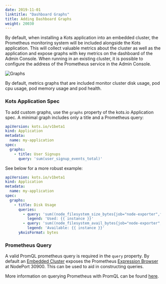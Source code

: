 ```yaml
---
date: 2019-11-01
linktitle: "Dashboard Graphs"
title: Adding Dashboard Graphs
weight: 20030
---
```


By default, when installing a Kots application into an embedded cluster, the Prometheus monitoring system will be included alongside the Kots application. This will collect valuable metrics about the cluster as well as the application and expose graphs with key metrics on the dashboard of the Admin Console. When running in an existing cluster, it is possible to configure the address of the Prometheus service in the Admin Console.

![Graphs](/images/kotsadm-dashboard-graph.png)

By default, metrics graphs that are included monitor cluster disk usage, pod cpu usage, pod memory usage and pod health.

### Kots Application Spec

To add custom graphs, use the `graphs` property of the kots.io Application spec. A minimal graph includes only a title and a Prometheus query:

```yaml
apiVersion: kots.io/v1beta1
kind: Application
metadata:
  name: my-application
spec:
  graphs:
    - title: User Signups
      query: 'sum(user_signup_events_total)'
```

See below for a more robust example:

```yaml
apiVersion: kots.io/v1beta1
kind: Application
metadata:
  name: my-application
spec:
  graphs:
    - title: Disk Usage
      queries:
        - query: 'sum((node_filesystem_size_bytes{job="node-exporter",fstype!="",instance!=""} - node_filesystem_avail_bytes{job="node-exporter", fstype!=""})) by (instance)'
          legend: 'Used: {{ instance }}'
        - query: 'sum((node_filesystem_avail_bytes{job="node-exporter",fstype!="",instance!=""})) by (instance)'
          legend: 'Available: {{ instance }}'
      yAxisFormat: bytes
```

### Prometheus Query

A valid PromQL prometheus query is required in the `query` property. By default an [Embedded Cluster](/vendor/embedded-kubernetes/embedded-kubernetes/) exposes the Prometheus [Expression Browser](https://prometheus.io/docs/visualization/browser/) at NodePort 30900. This can be used to aid in constructing queries.

More information on querying Prometheus with PromQL can be found [here](https://prometheus.io/docs/prometheus/latest/querying/basics/).
